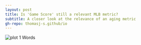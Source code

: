 ```yaml
---
layout: post
title: Is 'Game Score' still a relevant MLB metric?
subtitle: A closer look at the relevance of an aging metric
gh-repo: thomasj-s.github/io
---
```


![plot 1](C:\Users\Chris\Downloads\build_project_1_vis_1.png)
Words
